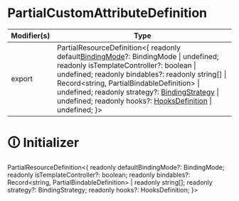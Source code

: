 # PartialCustomAttributeDefinition

| Modifier(s)                            | Type                     |
|----------------------------------------|--------------------------|
| export | PartialResourceDefinition&lt;{ readonly default[BindingMode](https://hamedfathi.gitbook.io/aurelia-2-doc-api/runtime/enum/flags/bindingmode)?: BindingMode &#124; undefined; readonly isTemplateController?: boolean &#124; undefined; readonly bindables?: readonly string[] &#124; Record&lt;string, PartialBindableDefinition&gt; &#124; undefined; readonly strategy?: [BindingStrategy](https://hamedfathi.gitbook.io/aurelia-2-doc-api/runtime/enum/flags/bindingstrategy) &#124; undefined; readonly hooks?: [HooksDefinition](https://hamedfathi.gitbook.io/aurelia-2-doc-api/runtime/class/definitions/hooksdefinition) &#124; undefined; }&gt; |

# &#128712; Initializer

PartialResourceDefinition<{
readonly defaultBindingMode?: BindingMode;
readonly isTemplateController?: boolean;
readonly bindables?: Record<string, PartialBindableDefinition> | readonly string[];
readonly strategy?: BindingStrategy;
readonly hooks?: HooksDefinition;
}>